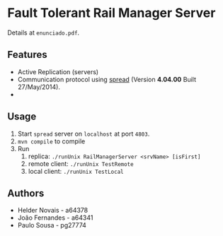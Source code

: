 # Fault Tolerant Rail Manager Server

Details at `enunciado.pdf`.

## Features

* Active Replication (servers)
* Communication protocol using [spread](http://www.spread.org/) (Version **4.04.00** Built 27/May/2014).
* 

## Usage

1. Start `spread` server on `localhost` at port `4803`.
2. `mvn compile` to compile
3. Run
	1. replica: `./runUnix RailManagerServer <srvName> [isFirst]`
	2. remote client: `./runUnix TestRemote`
	3. local client: `./runUnix TestLocal`


## Authors
* Helder Novais - a64378
* João Fernandes - a64341
* Paulo Sousa - pg27774
